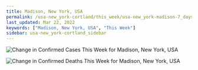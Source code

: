 ```yaml
---
title: Madison, New York, USA
permalink: /usa-new_york-cortland/this_week/usa-new_york-madison-7_days.html
last_updated: Mar 22, 2022
keywords: ["Madison, New York, USA", "This Week"]
sidebar: usa-new_york-cortland_sidebar
---
```


![Change in Confirmed Cases This Week for Madison, New York, USA](/covid_tracker/images/graphs/usa-new_york-madison-delta_confirmed-7_days_graph.png)

![Change in Confirmed Deaths This Week for Madison, New York, USA](/covid_tracker/images/graphs/usa-new_york-madison-delta_deaths-7_days_graph.png)
